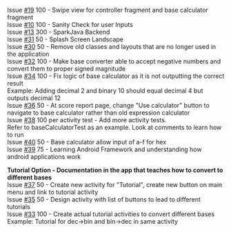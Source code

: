 Issue [#19](https://github.com/UCSB-CS56-Projects/cs56-android-conversion-showdown/issues/19) 100 - Swipe view for controller fragment and base calculator fragment <br/>
Issue [#10](https://github.com/UCSB-CS56-Projects/cs56-android-conversion-showdown/issues/10) 100 - Sanity Check for user Inputs <br/>
Issue [#13](https://github.com/UCSB-CS56-Projects/cs56-android-conversion-showdown/issues/13) 300 - SparkJava Backend <br/>
Issue [#31](https://github.com/UCSB-CS56-Projects/cs56-android-conversion-showdown/issues/31) 50  - Splash Screen Landscape <br/>
Issue [#30](https://github.com/UCSB-CS56-Projects/cs56-android-conversion-showdown/issues/30) 50  - Remove old classes and layouts that are no longer used in the application <br/>
Issue [#32](https://github.com/UCSB-CS56-Projects/cs56-android-conversion-showdown/issues/32) 100 - Make base converter able to accept negative numbers and convert them to proper signed magnitude <br/>
Issue [#34](https://github.com/UCSB-CS56-Projects/cs56-android-conversion-showdown/issues/34) 100 - Fix logic of base calculator as it is not outputting the correct result <br/>
	Example: Adding decimal 2 and binary 10 should equal decimal 4 but outputs decimal 12 <br/>
Issue [#36](https://github.com/UCSB-CS56-Projects/cs56-android-conversion-showdown/issues/36) 50  - At score report page, change "Use calculator" button to navigate to base calculator rather than old expression calculator <br/>
Issue [#38](https://github.com/UCSB-CS56-Projects/cs56-android-conversion-showdown/issues/38) 100 per activity test - Add more activity tests. <br/>
	Refer to baseCalculatorTest as an example. Look at comments to learn how to run <br/>
Issue [#40](https://github.com/UCSB-CS56-Projects/cs56-android-conversion-showdown/issues/40) 50  - Base calculator allow input of a-f for hex <br/>
Issue [#39](https://github.com/UCSB-CS56-Projects/cs56-android-conversion-showdown/issues/39) 75  - Learning Android Framework and understanding how android applications work <br/>

<b> Tutorial Option - Documentation in the app that teaches how to convert to different bases </b> <br/>
Issue [#37](https://github.com/UCSB-CS56-Projects/cs56-android-conversion-showdown/issues/37) 50  - Create new activity for "Tutorial", create new button on main menu and link to tutorial activity <br/>
Issue [#35](https://github.com/UCSB-CS56-Projects/cs56-android-conversion-showdown/issues/35) 50  - Design activity with list of buttons to lead to different tutorials <br/>
Issue [#33](https://github.com/UCSB-CS56-Projects/cs56-android-conversion-showdown/issues/33) 100 - Create actual tutorial activities to convert different bases <br/>
	Example: Tutorial for dec->bin and bin->dec in same activity <br/>

